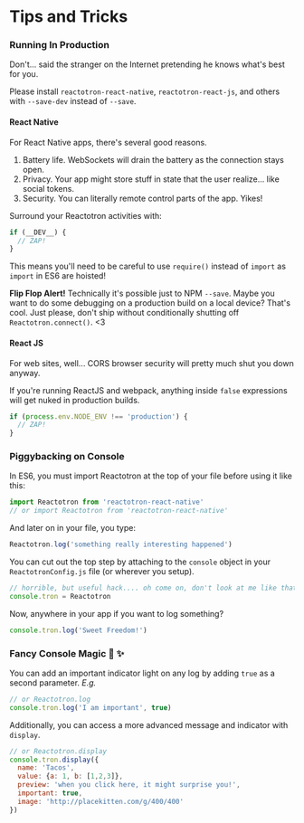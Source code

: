 # Tips and Tricks

### Running In Production

Don't... said the stranger on the Internet pretending he knows what's best for you.

Please install `reactotron-react-native`, `reactotron-react-js`, and others with `--save-dev` instead of `--save`.

#### React Native

For React Native apps, there's several good reasons.

1. Battery life.  WebSockets will drain the battery as the connection stays open.
2. Privacy.  Your app might store stuff in state that the user realize... like social tokens.
3. Security.  You can literally remote control parts of the app.  Yikes!

Surround your Reactotron activities with:

```js
if (__DEV__) {
  // ZAP!
}
```

This means you'll need to be careful to use `require()` instead of `import` as `import` in ES6 are hoisted!

**Flip Flop Alert!** Technically it's possible just to NPM `--save`.  Maybe you want to do some debugging on a production build on a local device?  That's cool.  Just please, don't ship without conditionally shutting off `Reactotron.connect()`.  <3


#### React JS

For web sites, well... CORS browser security will pretty much shut you down anyway.

If you're running ReactJS and webpack, anything inside `false` expressions will get nuked in production builds.

```js
if (process.env.NODE_ENV !== 'production') {
  // ZAP!
}
```



### Piggybacking on Console

In ES6, you must import Reactotron at the top of your file before using it like this:

```js
import Reactotron from 'reactotron-react-native'
// or import Reactotron from 'reactotron-react-native'
```

And later on in your file, you type:

```js
Reactotron.log('something really interesting happened')
```

You can cut out the top step by attaching to the `console` object in your `ReactotronConfig.js` file (or wherever you setup).

```js
// horrible, but useful hack.... oh come on, don't look at me like that... it's JavaScript :|
console.tron = Reactotron
```

Now, anywhere in your app if you want to log something?

```js
console.tron.log('Sweet Freedom!')
```

### Fancy Console Magic :tophat: :sparkles:

You can add an important indicator light on any log by adding `true` as a second parameter.  _E.g._
```js
// or Reactotron.log
console.tron.log('I am important', true)
```

Additionally, you can access a more advanced message and indicator with `display`.
```js
// or Reactotron.display
console.tron.display({
  name: 'Tacos',
  value: {a: 1, b: [1,2,3]},
  preview: 'when you click here, it might surprise you!',
  important: true,
  image: 'http://placekitten.com/g/400/400'
})
```
